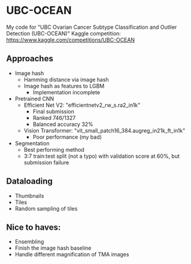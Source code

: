 # UBC-OCEAN

My code for "UBC Ovarian Cancer Subtype Classification and Outlier Detection (UBC-OCEAN)" Kaggle competition: https://www.kaggle.com/competitions/UBC-OCEAN

## Approaches

- Image hash
  - Hamming distance via image hash
  - Image hash as features to LGBM
    - Implementation incomplete
- Pretrained CNN
  - Efficient Net V2: "efficientnetv2_rw_s.ra2_in1k"
    - Final submission
    - Ranked 746/1327
    - Balanced accuracy 32%
  - Vision Transformer: "vit_small_patch16_384.augreg_in21k_ft_in1k"
    - Poor performance (my bad)
- Segmentation
  - Best performing method
  - 3:7 train:test split (not a typo) with validation score at 60%, but submission failure

## Dataloading

- Thumbnails
- Tiles
- Random sampling of tiles

## Nice to haves:

- Ensembling
- Finish the image hash baseline
- Handle different magnification of TMA images
